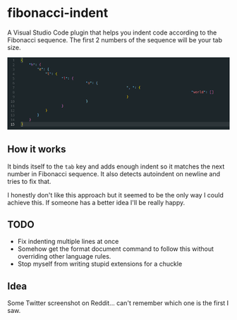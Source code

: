 fibonacci-indent
================

A Visual Studio Code plugin that helps you indent code according to the Fibonacci sequence.
The first 2 numbers of the sequence will be your tab size.

![vscode-fibonacci-indent](https://github.com/inoric/vscode-fibonacci-indent/blob/master/preview.png "vscode-fibonacci-indent")

## How it works

It binds itself to the `tab` key and adds enough indent so it matches the next number in Fibonacci sequence.
It also detects autoindent on newline and tries to fix that.

I honestly don't like this approach but it seemed to be the only way I could achieve this. If someone has a better idea I'll be really happy.

## TODO

- Fix indenting multiple lines at once
- Somehow get the format document command to follow this without overriding other language rules.
- Stop myself from writing stupid extensions for a chuckle

## Idea

Some Twitter screenshot on Reddit... can't remember which one is the first I saw.